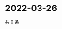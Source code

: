 # 2022-03-26

共 0 条

<!-- BEGIN WEIBO -->
<!-- 最后更新时间 Sat Mar 26 2022 20:19:24 GMT+0800 (China Standard Time) -->

<!-- END WEIBO -->
